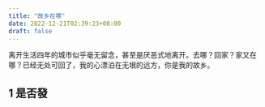 ```yaml
---
title: "故乡在哪"
date: 2022-12-21T02:39:23+08:00
draft: false
---
```



离开生活四年的城市似乎毫无留念，甚至是厌恶式地离开。去哪？回家？家又在哪？已经无处可回了，我的心漂泊在无垠的远方，你是我的故乡。

## 1 是否發